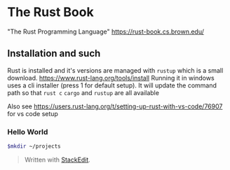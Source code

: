 # The Rust Book
"The Rust Programming Language"
https://rust-book.cs.brown.edu/

## Installation and such
Rust is installed and it's versions are managed with `rustup` which is a small download. https://www.rust-lang.org/tools/install Running it in windows uses a cli installer (press 1 for default setup). It will update the command path so that `rust c` `cargo` and `rustup` are all available

Also see
https://users.rust-lang.org/t/setting-up-rust-with-vs-code/76907
for vs code setup

### Hello World
```bash
$mkdir ~/projects

```
> Written with [StackEdit](https://stackedit.io/).
<!--stackedit_data:
eyJoaXN0b3J5IjpbLTE5MjcxNjE1MDUsLTExMTQwMDk4MTUsOT
g5NzQyNjU5XX0=
-->
